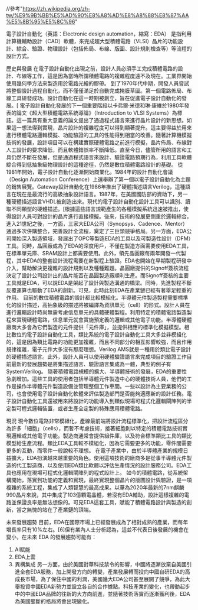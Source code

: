//參考"https://zh.wikipedia.org/zh-tw/%E9%9B%BB%E5%AD%90%E8%A8%AD%E8%A8%88%E8%87%AA%E5%8B%95%E5%8C%96"

電子設計自動化（英語：Electronic design automation，縮寫：EDA）
  是指利用計算機輔助設計（CAD）軟體，來完成超大型積體電路（VLSI）晶片的功能設計、綜合、驗證、物理設計（包括佈局、布線、版圖、設計規則檢查等）等流程的設計方式。

歷史與發展
  在電子設計自動化出現之前，設計人員必須手工完成積體電路的設計、布線等工作，這是因為當時所謂積體電路的複雜程度遠不及現在。工業界開始使用幾何學方法來製造用於電路光繪的膠帶。
  到了1970年代中期，開發人員嘗試將整個設計過程自動化，而不僅僅滿足於自動完成掩膜草圖。第一個電路佈局、布線工具研發成功。設計自動化在這一時期被創立，旨在促進電子設計自動化的發展。[
  電子設計自動化發展的下一個重要階段以卡弗爾·米德和琳·康維於1980年發表的論文《超大型積體電路系統導論》（Introduction to VLSI Systems）為標誌。這一篇具有重大意義的論文提出了通過程式語言來進行晶片設計的新思想。如果這一想法得到實現，晶片設計的複雜程度可以得到顯著提升。這主要得益於用來進行積體電路邏輯模擬、功能驗證的工具的性能得到相當的改善。隨著計算機模擬技術的發展，設計項目可以在構建實際硬體電路之前進行模擬，晶片佈局、布線對人工設計的要求降低，而且軟體錯誤率不斷降低。直至今日，儘管所用的語言和工具仍然不斷在發展，但是通過程式語言來設計、驗證電路預期行為，利用工具軟體綜合得到低抽象級物理設計的這種途徑，仍然是數位積體電路設計的基礎。
  從1981年開始，電子設計自動化逐漸開始商業化。1984年的設計自動化會議（Design Automation Conference）上還舉辦了第一個以電子設計自動化為主題的銷售展覽。Gateway設計自動化在1986年推出了硬體描述語言Verilog，這種語言在現在是最流行的高級抽象設計語言。1987年，在美國國防部的資助下，另一種硬體描述語言VHDL被創造出來。現代的電子設計自動化設計工具可以識別、讀取不同類型的硬體描述。[根據這些語言規範產生的各種模擬系統迅速被推出，使得設計人員可對設計的晶片進行直接模擬。後來，技術的發展更側重於邏輯綜合。
  進入21世紀之後，一方面，三家大EDA公司（Synopsys、Cadence、Mentor）通過多次併購整合，完善設計全流程，奠定了三巨頭競爭格局。另一方面，EDA公司開始深入製造領域，發展出了OPC等製造EDA的工具以及可製造性設計（DFM）工具。同時，晶圓廠成為了EDA的深度用戶，不僅在製造方面需要使用EDA工具，在標準單元庫、SRAM設計上都需要使用。此外，領先晶圓廠每兩年開發一代製程，其中EDA的整套設計流程需要在新製程上驗證。EDA也開始在早期製程研發中介入，幫助解決更複雜的設計規則以及種種難題。晶圓廠提供的Signoff簽核流程決定了設計公司設計出的晶片能否在晶圓製造廠順利生產。而Signoff簽核的主要工具就是EDA，可以說EDA是架起了設計與製造溝通的橋梁。同時，先進製程不斷反覆運算也驅動了EDA的創新。可見，此時此刻EDA在產業鏈已經有著舉足輕重的作用。
  目前的數位積體電路的設計都比較模組化。半導體元件製造製程需要標準化的設計描述，高抽象級的描述將被編譯為資訊單元（cell）的形式。設計人員在進行邏輯設計時尚無需考慮信息單元的具體硬體製程。利用特定的積體電路製造製程來實現硬體電路，信息單元就會實施預定義的邏輯或其他電子功能。半導體硬體廠商大多會為它們製造的元件提供「元件庫」，並提供相應的標準化模擬模型。相比數位的電子設計自動化工具，類比系統的電子設計自動化工具大多並非模組化的，這是因為類比電路的功能更加複雜，而且不同部分的相互影響較強，而且作用規律複雜，電子元件大多沒有那麼理想。Verilog AMS就是一種用於類比電子設計的硬體描述語言。此外，設計人員可以使用硬體驗證語言來完成項目的驗證工作目前最新的發展趨勢是將集描述語言、驗證語言集成為一體，典型的例子有SystemVerilog。
  隨著積體電路規模的擴大、半導體技術的發展，EDA的重要性急劇增加。這些工具的使用者包括半導體元件製造中心的硬體技術人員，他們的工作是操作半導體元件製造設備並管理整個工作車間。一些以設計為主要業務的公司，也會使用電子設計自動化軟體來評估製造部門是否能夠適應新的設計任務。電子設計自動化工具還被用來將設計的功能導入到類似現場可程式化邏輯閘陣列的半定製可程式邏輯裝置，或者生產全定製的特殊應用積體電路。

現況
  現今數位電路非常模組化，產線最前端將設計流程標準化，把設計流程區分為許多「細胞」（cells），而暫不考慮技術，接著細胞則以特定的積體電路技術實現邏輯或其他電子功能。製造商通常會提供組件庫，以及符合標準類比工具的類比模型給生產流程。類比EDA工具較不模組化，因為它需要更多的功能，零件間需要更多的互動，而零件一般說較不理想。
  在電子產業中，由於半導體產業的規模日益擴大，EDA扮演越來越重要的角色。使用這項技術的廠商多是從事半導體元件製造的代工製造商，以及使用EDA類比軟體以評估生產情況的設計服務公司。EDA工具也應用在現場可程式化邏輯閘陣列的程式設計上。
  如今的積體電路，從系統架構開始，落實到功能的定義和實現，最終實現整個晶片的版圖設計與驗證，是一項複雜的系統工程，集成了人類智慧的最高成果。以華為2020年最新的7nm麒麟990晶片來說，其中集成了103億顆電晶體，若沒有EDA輔助，設計這樣複雜的電路並保證良率是無法想像的。可見EDA這套工具，賦能了積體電路設計與製造的創新，當之無愧的站在了產業鏈的頂端。

未來發展趨勢
  目前，EDA在國際市場上已經發展成為了相對成熟的產業，而每年增長率只有10%左右。[6]但有業內人士分析認為，這並不代表日後發展的機會在變小，在未來 EDA 的發展趨勢可能有：
1.  AI賦能
2.  EDA上雲
3.  異構集成
另一方面，由於美國對華科技禁令的影響，中國將逐漸放棄自美國引進全套EDA服務，加上開發方向的轉變，產業發展轉而投向中國自研EDA的高成長市場，為了保住中國的利潤，美國幾大EDA公司甚至展開了競爭，為此大舉投資中國EDA新勢力並設立各自的合作據點。科技產業的變化，也帶動起步中的中國EDA品牌的往新的大方向前進，並隨著技術落實而逐漸獲利後，EDA為美國壟斷的格局將會出現變化。

